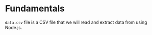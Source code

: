 # Fundamentals

`data.csv` file is a CSV file that we will read and extract data from using Node.js.